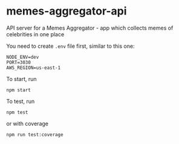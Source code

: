# memes-aggregator-api
API server for a Memes Aggregator - app which collects memes of celebrities in one place

You need to create `.env` file first, similar to this one:
```sbtshell
NODE_ENV=dev
PORT=3030
AWS_REGION=us-east-1
```

To start, run
```sbtshell
npm start
```

To test, run
```sbtshell
npm test
```
or with coverage
```sbtshell
npm run test:coverage
```
